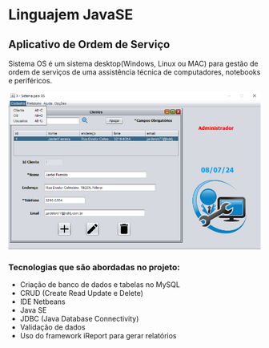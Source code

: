 # Linguajem JavaSE
## Aplicativo de Ordem de Serviço
Sistema OS é um sistema desktop(Windows, Linux ou MAC) para gestão de ordem de 
serviços de uma assistência técnica de computadores, notebooks e periféricos.

![Programa OS](https://github.com/Jarde1/progOS/blob/main/Os2.png)

### Tecnologias que são abordadas no projeto:
- Criação de banco de dados e tabelas no MySQL
- CRUD (Create Read Update e Delete)
- IDE Netbeans
- Java SE
- JDBC (Java Database Connectivity)
- Validação de dados
- Uso do framework iReport para gerar relatórios
